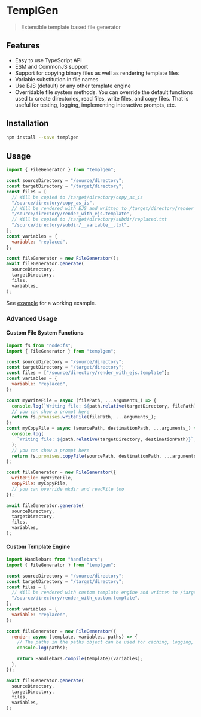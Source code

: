 # TemplGen

> Extensible template based file generator

## Features

- Easy to use TypeScript API
- ESM and CommonJS support
- Support for copying binary files as well as rendering template files
- Variable substitution in file names
- Use EJS (default) or any other template engine
- Overridable file system methods. You can override the default functions used
  to create directories, read files, write files, and copy files. That is
  useful for testing, logging, implementing interactive prompts, etc.

## Installation

```bash
npm install --save templgen
```

## Usage

```javascript
import { FileGenerator } from "templgen";

const sourceDirectory = "/source/directory";
const targetDirectory = "/target/directory";
const files = [
  // Will be copied to /target/directory/copy_as_is
  "/source/directory/copy_as_is",
  // Will be rendered with EJS and written to /target/directory/render_with_ejs
  "/source/directory/render_with_ejs.template",
  // Will be copied to /target/directory/subdir/replaced.txt
  "/source/directory/subdir/__variable__.txt",
];
const variables = {
  variable: "replaced",
};

const fileGenerator = new FileGenerator();
await fileGenerator.generate(
  sourceDirectory,
  targetDirectory,
  files,
  variables,
);
```

See [example](https://github.com/fardjad/node-templgen/tree/main/example) for a working example.

### Advanced Usage

#### Custom File System Functions

```javascript
import fs from "node:fs";
import { FileGenerator } from "templgen";

const sourceDirectory = "/source/directory";
const targetDirectory = "/target/directory";
const files = ["/source/directory/render_with_ejs.template"];
const variables = {
  variable: "replaced",
};

const myWriteFile = async (filePath, ...arguments_) => {
  console.log(`Writing file: ${path.relative(targetDirectory, filePath)}`);
  // you can show a prompt here
  return fs.promises.writeFile(filePath, ...arguments_);
};
const myCopyFile = async (sourcePath, destinationPath, ...arguments_) => {
  console.log(
    `Writing file: ${path.relative(targetDirectory, destinationPath)}`,
  );
  // you can show a prompt here
  return fs.promises.copyFile(sourcePath, destinationPath, ...arguments_);
};

const fileGenerator = new FileGenerator({
  writeFile: myWriteFile,
  copyFile: myCopyFile,
  // you can override mkdir and readFile too
});

await fileGenerator.generate(
  sourceDirectory,
  targetDirectory,
  files,
  variables,
);
```

#### Custom Template Engine

```javascript
import Handlebars from "handlebars";
import { FileGenerator } from "templgen";

const sourceDirectory = "/source/directory";
const targetDirectory = "/target/directory";
const files = [
  // Will be rendered with custom template engine and written to /target/directory/render_with_custom
  "/source/directory/render_with_custom.template",
];
const variables = {
  variable: "replaced",
};

const fileGenerator = new FileGenerator({
  render: async (template, variables, paths) => {
    // The paths in the paths object can be used for caching, logging, etc.
    console.log(paths);

    return Handlebars.compile(template)(variables);
  },
});

await fileGenerator.generate(
  sourceDirectory,
  targetDirectory,
  files,
  variables,
);
```
